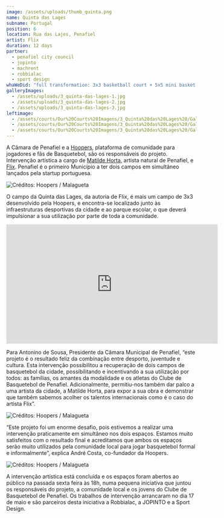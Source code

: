 ```yaml
---
image: /assets/uploads/thumb_quinta.png
name: Quinta das Lages
subname: Portugal
position: 6
location: Rua das Lajes, Penafiel
artist: Flix
duration: 12 days
partner:
  - penafiel city council
  - jopinto
  - machrent
  - robbialac
  - sport design
whaWeDid: "full transformation: 3x3 basketball court + 5x5 mini basket court"
galleryImages:
  - /assets/uploads/3_quinta-das-lages-1.jpg
  - /assets/uploads/3_quinta-das-lages-2.jpg
  - /assets/uploads/3_quinta-das-lages-3.jpg
leftimage:
  - /assets/courts/Our%20Courts%20Imagens/3_Quinta%20das%20Lages%20/Galeria%20(Esquerda)/1.jpg
  - /assets/courts/Our%20Courts%20Imagens/3_Quinta%20das%20Lages%20/Galeria%20(Esquerda)/2.jpg
  - /assets/courts/Our%20Courts%20Imagens/3_Quinta%20das%20Lages%20/Galeria%20(Esquerda)/3.jpg
---
```

A Câmara de Penafiel e a [Hoopers](https://hoopers.club/), plataforma de comunidade para jogadores e fãs de Basquetebol, são os responsáveis do projeto. Intervenção artística a cargo de [Matilde Horta](https://www.instagram.com/matildehorta/), artista natural de Penafiel, e [Flix](https://www.instagram.com/flixrobotico/). Penafiel é o primeiro Município a ter dois campos em simultâneo lançados pela startup portuguesa.

![Créditos: Hoopers / Malagueta](/assets/uploads/1_quinta_makingof.jpg "Créditos: Hoopers / Malagueta")

O campo da Quinta das Lages, da autoria de Flix, é mais um campo de 3x3 desenvolvido pela Hoopers, e encontra-se localizado junto às infraestruturas desportivas da cidade e ao parque escolar, o que deverá impulsionar a sua utilização por parte de toda a comunidade. 

<iframe width="560" height="315" src="https://www.youtube.com/embed/F6ZIY-YexSg" title="YouTube video player" frameborder="0" allow="accelerometer; autoplay; clipboard-write; encrypted-media; gyroscope; picture-in-picture" allowfullscreen></iframe>

Para Antonino de Sousa, Presidente da Câmara Municipal de Penafiel, “este projeto é o resultado feliz da combinação entre desporto, juventude e cultura. Esta intervenção possibilitou a recuperação de dois campos de basquetebol da cidade, possibilitando e incentivando a sua utilização por todos: as famílias, os amantes da modalidade e os atletas do Clube de Basquetebol de Penafiel. Adicionalmente, permitiu-nos também dar palco a uma artista da cidade, a Matilde Horta, para expor a sua obra e demonstrar que também sabemos acolher os talentos internacionais como é o caso do artista Flix”.

![Créditos: Hoopers / Malagueta](/assets/uploads/2_quinta_makingof.jpg "Créditos: Hoopers / Malagueta")

“Este projeto foi um enorme desafio, pois estivemos a realizar uma intervenção praticamente em simultâneo nos dois espaços. Estamos muito satisfeitos com o resultado final e acreditamos que ambos os espaços serão muito utilizados pela comunidade local para jogar basquetebol formal e informalmente”, explica André Costa, co-fundador da Hoopers.

![Créditos: Hoopers / Malagueta](/assets/uploads/3_quinta_makingof.jpg "Créditos: Hoopers / Malagueta")

A intervenção artística está concluída e os espaços foram abertos ao público na passada sexta feira às 18h, numa pequena iniciativa que juntou os responsáveis do projeto, a comunidade local e os jovens do Clube de Basquetebol de Penafiel. Os trabalhos de intervenção arrancaram no dia 17 de maio e são parceiros desta iniciativa a Robbialac, a JOPINTO e a Sport Design.